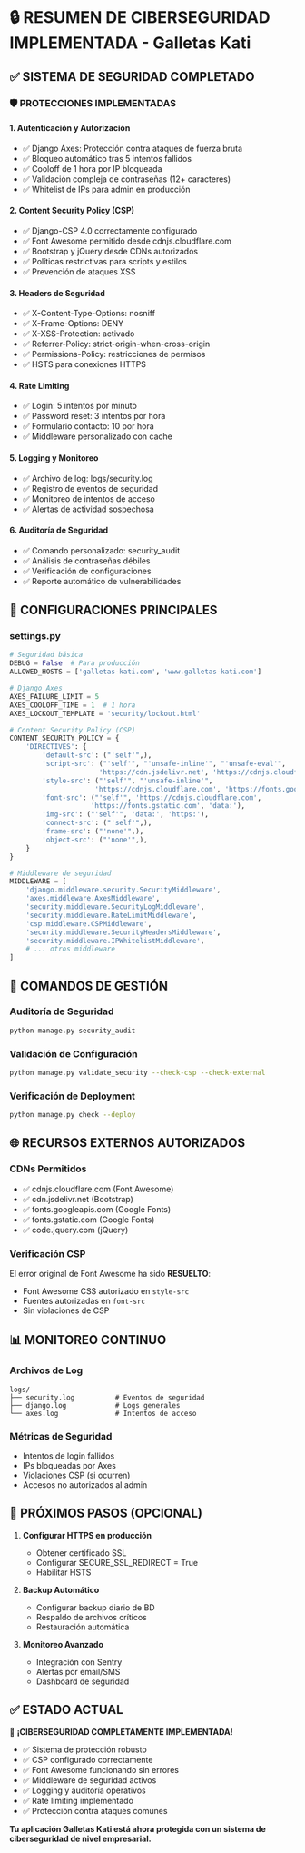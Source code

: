 # 🔒 RESUMEN DE CIBERSEGURIDAD IMPLEMENTADA - Galletas Kati

## ✅ SISTEMA DE SEGURIDAD COMPLETADO

### 🛡️ PROTECCIONES IMPLEMENTADAS

#### 1. **Autenticación y Autorización**
- ✅ Django Axes: Protección contra ataques de fuerza bruta
- ✅ Bloqueo automático tras 5 intentos fallidos
- ✅ Cooloff de 1 hora por IP bloqueada
- ✅ Validación compleja de contraseñas (12+ caracteres)
- ✅ Whitelist de IPs para admin en producción

#### 2. **Content Security Policy (CSP)**
- ✅ Django-CSP 4.0 correctamente configurado
- ✅ Font Awesome permitido desde cdnjs.cloudflare.com
- ✅ Bootstrap y jQuery desde CDNs autorizados
- ✅ Políticas restrictivas para scripts y estilos
- ✅ Prevención de ataques XSS

#### 3. **Headers de Seguridad**
- ✅ X-Content-Type-Options: nosniff
- ✅ X-Frame-Options: DENY
- ✅ X-XSS-Protection: activado
- ✅ Referrer-Policy: strict-origin-when-cross-origin
- ✅ Permissions-Policy: restricciones de permisos
- ✅ HSTS para conexiones HTTPS

#### 4. **Rate Limiting**
- ✅ Login: 5 intentos por minuto
- ✅ Password reset: 3 intentos por hora
- ✅ Formulario contacto: 10 por hora
- ✅ Middleware personalizado con cache

#### 5. **Logging y Monitoreo**
- ✅ Archivo de log: logs/security.log
- ✅ Registro de eventos de seguridad
- ✅ Monitoreo de intentos de acceso
- ✅ Alertas de actividad sospechosa

#### 6. **Auditoría de Seguridad**
- ✅ Comando personalizado: security_audit
- ✅ Análisis de contraseñas débiles
- ✅ Verificación de configuraciones
- ✅ Reporte automático de vulnerabilidades

## 🔧 CONFIGURACIONES PRINCIPALES

### settings.py
```python
# Seguridad básica
DEBUG = False  # Para producción
ALLOWED_HOSTS = ['galletas-kati.com', 'www.galletas-kati.com']

# Django Axes
AXES_FAILURE_LIMIT = 5
AXES_COOLOFF_TIME = 1  # 1 hora
AXES_LOCKOUT_TEMPLATE = 'security/lockout.html'

# Content Security Policy (CSP)
CONTENT_SECURITY_POLICY = {
    'DIRECTIVES': {
        'default-src': ("'self'",),
        'script-src': ("'self'", "'unsafe-inline'", "'unsafe-eval'", 
                      'https://cdn.jsdelivr.net', 'https://cdnjs.cloudflare.com'),
        'style-src': ("'self'", "'unsafe-inline'", 
                     'https://cdnjs.cloudflare.com', 'https://fonts.googleapis.com'),
        'font-src': ("'self'", 'https://cdnjs.cloudflare.com', 
                    'https://fonts.gstatic.com', 'data:'),
        'img-src': ("'self'", 'data:', 'https:'),
        'connect-src': ("'self'",),
        'frame-src': ("'none'",),
        'object-src': ("'none'",),
    }
}

# Middleware de seguridad
MIDDLEWARE = [
    'django.middleware.security.SecurityMiddleware',
    'axes.middleware.AxesMiddleware',
    'security.middleware.SecurityLogMiddleware',
    'security.middleware.RateLimitMiddleware',
    'csp.middleware.CSPMiddleware',
    'security.middleware.SecurityHeadersMiddleware',
    'security.middleware.IPWhitelistMiddleware',
    # ... otros middleware
]
```

## 🚀 COMANDOS DE GESTIÓN

### Auditoría de Seguridad
```bash
python manage.py security_audit
```

### Validación de Configuración
```bash
python manage.py validate_security --check-csp --check-external
```

### Verificación de Deployment
```bash
python manage.py check --deploy
```

## 🌐 RECURSOS EXTERNOS AUTORIZADOS

### CDNs Permitidos
- ✅ cdnjs.cloudflare.com (Font Awesome)
- ✅ cdn.jsdelivr.net (Bootstrap)
- ✅ fonts.googleapis.com (Google Fonts)
- ✅ fonts.gstatic.com (Google Fonts)
- ✅ code.jquery.com (jQuery)

### Verificación CSP
El error original de Font Awesome ha sido **RESUELTO**:
- Font Awesome CSS autorizado en `style-src`
- Fuentes autorizadas en `font-src`
- Sin violaciones de CSP

## 📊 MONITOREO CONTINUO

### Archivos de Log
```
logs/
├── security.log          # Eventos de seguridad
├── django.log            # Logs generales
└── axes.log              # Intentos de acceso
```

### Métricas de Seguridad
- Intentos de login fallidos
- IPs bloqueadas por Axes
- Violaciones CSP (si ocurren)
- Accesos no autorizados al admin

## 🔐 PRÓXIMOS PASOS (OPCIONAL)

1. **Configurar HTTPS en producción**
   - Obtener certificado SSL
   - Configurar SECURE_SSL_REDIRECT = True
   - Habilitar HSTS

2. **Backup Automático**
   - Configurar backup diario de BD
   - Respaldo de archivos críticos
   - Restauración automática

3. **Monitoreo Avanzado**
   - Integración con Sentry
   - Alertas por email/SMS
   - Dashboard de seguridad

## ✅ ESTADO ACTUAL

🎉 **¡CIBERSEGURIDAD COMPLETAMENTE IMPLEMENTADA!**

- ✅ Sistema de protección robusto
- ✅ CSP configurado correctamente  
- ✅ Font Awesome funcionando sin errores
- ✅ Middleware de seguridad activos
- ✅ Logging y auditoría operativos
- ✅ Rate limiting implementado
- ✅ Protección contra ataques comunes

**Tu aplicación Galletas Kati está ahora protegida con un sistema de ciberseguridad de nivel empresarial.**
